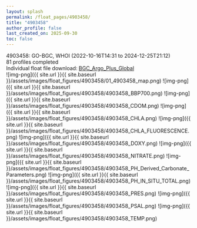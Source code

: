```yaml
---
layout: splash
permalink: /float_pages/4903458/
title: "4903458"
author_profile: false
last_created_on: 2025-09-30
toc: false
---
```

 
4903458: GO-BGC, WHOI (2022-10-16T14:31 to 2024-12-25T21:12)\
81 profiles completed\
Individual float file download: [BGC_Argo_Plus_Global](https://ftp.soest.hawaii.edu/bgc_argo_plus/Individual_Floats/outliers_removed/4903458_Sprof_processed.nc)\
![img-png]({{ site.url }}{{ site.baseurl }}/assets/images/float_figures/4903458/01_4903458_map.png)
![img-png]({{ site.url }}{{ site.baseurl }}/assets/images/float_figures/4903458/4903458_BBP700.png)
![img-png]({{ site.url }}{{ site.baseurl }}/assets/images/float_figures/4903458/4903458_CDOM.png)
![img-png]({{ site.url }}{{ site.baseurl }}/assets/images/float_figures/4903458/4903458_CHLA.png)
![img-png]({{ site.url }}{{ site.baseurl }}/assets/images/float_figures/4903458/4903458_CHLA_FLUORESCENCE.png)
![img-png]({{ site.url }}{{ site.baseurl }}/assets/images/float_figures/4903458/4903458_DOXY.png)
![img-png]({{ site.url }}{{ site.baseurl }}/assets/images/float_figures/4903458/4903458_NITRATE.png)
![img-png]({{ site.url }}{{ site.baseurl }}/assets/images/float_figures/4903458/4903458_PH_Derived_Carbonate_Parameters.png)
![img-png]({{ site.url }}{{ site.baseurl }}/assets/images/float_figures/4903458/4903458_PH_IN_SITU_TOTAL.png)
![img-png]({{ site.url }}{{ site.baseurl }}/assets/images/float_figures/4903458/4903458_PRES.png)
![img-png]({{ site.url }}{{ site.baseurl }}/assets/images/float_figures/4903458/4903458_PSAL.png)
![img-png]({{ site.url }}{{ site.baseurl }}/assets/images/float_figures/4903458/4903458_TEMP.png)
